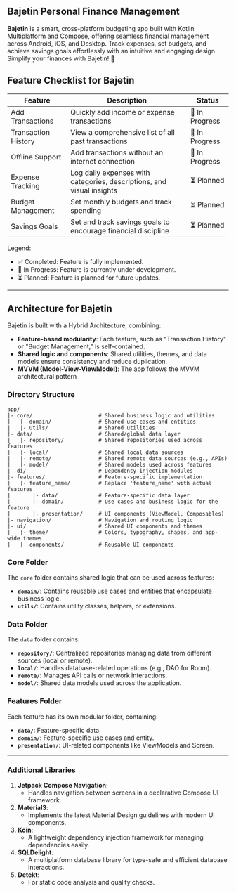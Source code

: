 ## **Bajetin Personal Finance Management**

**Bajetin** is a smart, cross-platform budgeting app built with Kotlin Multiplatform and Compose, offering seamless financial management across Android, iOS, and Desktop. Track expenses, set budgets, and achieve savings goals effortlessly with an intuitive and engaging design. Simplify your finances with Bajetin! 🚀

## **Feature Checklist for Bajetin**

| Feature                     | Description                                                       | Status     |
|-----------------------------|-------------------------------------------------------------------|------------|
| Add Transactions            | Quickly add income or expense transactions                        | 🔄 In Progress |
| Transaction History         | View a comprehensive list of all past transactions                | 🔄 In Progress |
| Offline Support             | Add transactions without an internet connection                   | 🔄 In Progress |
| Expense Tracking            | Log daily expenses with categories, descriptions, and visual insights | ⏳ Planned |
| Budget Management           | Set monthly budgets and track spending                            | ⏳ Planned |
| Savings Goals               | Set and track savings goals to encourage financial discipline     | ⏳ Planned |


Legend:
- ✅ Completed: Feature is fully implemented.
- 🔄 In Progress: Feature is currently under development.
- ⏳ Planned: Feature is planned for future updates.

___


## **Architecture for Bajetin**

Bajetin is built with a Hybrid Architecture, combining:
- **Feature-based modularity**: Each feature, such as "Transaction History" or "Budget Management," is self-contained.
- **Shared logic and components**: Shared utilities, themes, and data models ensure consistency and reduce duplication.
- **MVVM (Model-View-ViewModel)**: The app follows the MVVM architectural pattern

### Directory Structure
```
app/
|- core/                     # Shared business logic and utilities
|   |- domain/               # Shared use cases and entities
|   |- utils/                # Shared utilities
|- data/                     # Shared/global data layer
|   |- repository/           # Shared repositories used across features
|   |- local/                # Shared local data sources
|   |- remote/               # Shared remote data sources (e.g., APIs)
|   |- model/                # Shared models used across features
|- di/                       # Dependency injection modules
|- features/                 # Feature-specific implementation
|   |- feature_name/         # Replace 'feature_name' with actual features
|       |- data/             # Feature-specific data layer
|       |- domain/           # Use cases and business logic for the feature
|       |- presentation/     # UI components (ViewModel, Composables)
|- navigation/               # Navigation and routing logic
|- ui/                       # Shared UI components and themes
|   |- theme/                # Colors, typography, shapes, and app-wide themes
|   |- components/           # Reusable UI components
```

### Core Folder
The `core` folder contains shared logic that can be used across features:
- **`domain/`**: Contains reusable use cases and entities that encapsulate business logic.
- **`utils/`**: Contains utility classes, helpers, or extensions.

### Data Folder
The `data` folder contains:
- **`repository/`**: Centralized repositories managing data from different sources (local or remote).
- **`local/`**: Handles database-related operations (e.g., DAO for Room).
- **`remote/`**: Manages API calls or network interactions.
- **`model/`**: Shared data models used across the application.

### Features Folder
Each feature has its own modular folder, containing:
- **`data/`**: Feature-specific data.
- **`domain/`**: Feature-specific use cases and entity.
- **`presentation/`**: UI-related components like ViewModels and Screen.

---

### **Additional Libraries**

1. **Jetpack Compose Navigation**:
    - Handles navigation between screens in a declarative Compose UI framework.
2. **Material3**:
    - Implements the latest Material Design guidelines with modern UI components.
3. **Koin**:
    - A lightweight dependency injection framework for managing dependencies easily.
4. **SQLDelight**:
    - A multiplatform database library for type-safe and efficient database interactions.
5. **Detekt**:
    - For static code analysis and quality checks.

